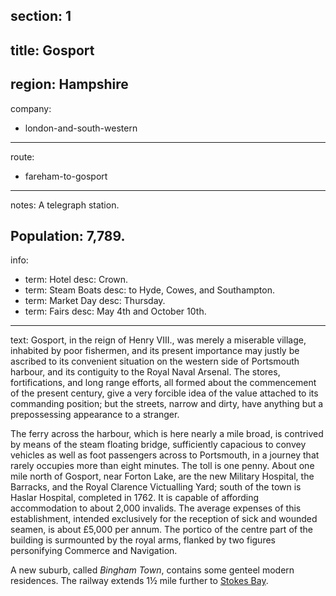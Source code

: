 ﻿section: 1
----
title: Gosport
----
region: Hampshire
----
company:
- london-and-south-western
----
route:
- fareham-to-gosport
----
notes: A telegraph station.

Population: 7,789.
----
info:
- term: Hotel
  desc: Crown.
- term: Steam Boats
  desc: to Hyde, Cowes, and Southampton.
- term: Market Day
  desc: Thursday.
- term: Fairs
  desc: May 4th and October 10th.
----
text: Gosport, in the reign of Henry VIII., was merely a miserable village, inhabited by poor fishermen, and its present importance may justly be ascribed to its convenient situation on the western side of Portsmouth harbour, and its contiguity to the Royal Naval Arsenal. The stores, fortifications, and long range efforts, all formed about the commencement of the present century, give a very forcible idea of the value attached to its commanding position; but the streets, narrow and dirty, have anything but a prepossessing appearance to a stranger.

The ferry across the harbour, which is here nearly a mile broad, is contrived by means of the steam floating bridge, sufficiently capacious to convey vehicles as well as foot passengers across to Portsmouth, in a journey that rarely occupies more than eight minutes. The toll is one penny. About one mile north of Gosport, near Forton Lake, are the new Military Hospital, the Barracks, and the Royal Clarence Victualling Yard; south of the town is Haslar Hospital, completed in 1762. It is capable of affording accommodation to about 2,000 invalids. The average expenses of this establishment, intended exclusively for the reception of sick and wounded seamen, is about £5,000 per annum. The portico of the centre part of the building is surmounted by the royal arms, flanked by two figures personifying Commerce and Navigation.

A new suburb, called *Bingham Town*, contains some genteel modern residences. The railway extends 1½ mile further to [Stokes Bay](/stations/stokes-bay).
